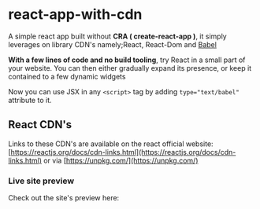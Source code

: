 # react-app-with-cdn
A simple react app built without **CRA ( create-react-app )**, it simply leverages on library CDN's namely;React, React-Dom and [Babel](https://babeljs.io/setup#installation)

**With a few lines of code and no build tooling**, try React in a small part of your website. You can then either gradually expand its presence, or keep it contained to a few dynamic widgets

Now you can use JSX in any `<script>` tag by adding `type="text/babel"` attribute to it.

## React CDN's
Links to these CDN's are available on the react official website: [https://reactjs.org/docs/cdn-links.html](https://reactjs.org/docs/cdn-links.html) or via [https://unpkg.com/](https://unpkg.com/)

### Live site preview
Check out the site's preview here: